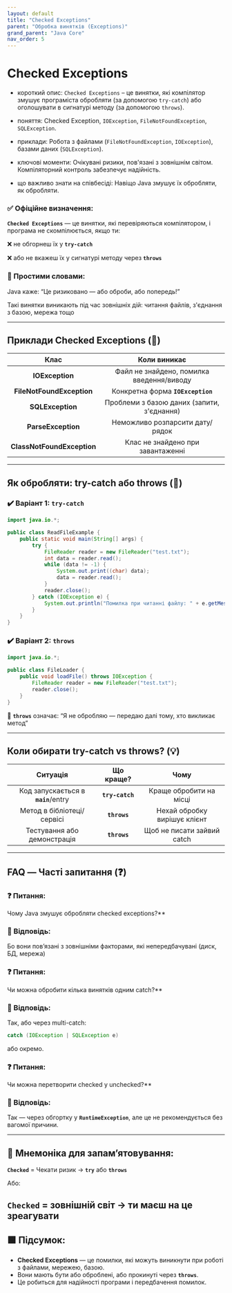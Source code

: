 ```yaml
---
layout: default
title: "Checked Exceptions"
parent: "Обробка винятків (Exceptions)"
grand_parent: "Java Core"
nav_order: 5
---
```


# Checked Exceptions

* короткий опис: `Checked Exceptions` – це винятки, які компілятор змушує програміста обробляти (за допомогою `try-catch`) або оголошувати в сигнатурі методу (за допомогою `throws`).

* поняття: Checked Exception, `IOException`, `FileNotFoundException`, `SQLException`.

* приклади: Робота з файлами (`FileNotFoundException`, `IOException`), базами даних (`SQLException`).

* ключові моменти: Очікувані ризики, пов'язані з зовнішнім світом. Компіляторний контроль забезпечує надійність.

* що важливо знати на співбесіді: Навіщо Java змушує їх обробляти, як обробляти.

### **✅ Офіційне визначення:**

**`Checked Exceptions`** — це винятки, які перевіряються компілятором, і програма не скомпілюється, якщо ти:

❌ не обгорнеш їх у **`try-catch`**

❌ або не вкажеш їх у сигнатурі методу через **`throws`**

### **🧠 Простими словами:**

Java каже: “Це ризиковано — або оброби, або попередь\!”

Такі винятки виникають під час зовнішніх дій: читання файлів, з'єднання з базою, мережа тощо

---

## **Приклади Checked Exceptions (🧪)**

| Клас | Коли виникає |
| :---: | :---: |
| **IOException** | Файл не знайдено, помилка введення/виводу |
| **FileNotFoundException** | Конкретна форма **`IOException`** |
| **SQLException** | Проблеми з базою даних (запити, з'єднання) |
| **ParseException** | Неможливо розпарсити дату/рядок |
| **ClassNotFoundException** | Клас не знайдено при завантаженні |

---

## **Як обробляти: try-catch або throws (🧪)**

### **✔️ Варіант 1: `try-catch`**

```java
import java.io.*;

public class ReadFileExample {
    public static void main(String[] args) {
        try {
            FileReader reader = new FileReader("test.txt");
            int data = reader.read();
            while (data != -1) {
                System.out.print((char) data);
                data = reader.read();
            }
            reader.close();
        } catch (IOException e) {
            System.out.println("Помилка при читанні файлу: " + e.getMessage());
        }
    }
}
```

### **✔️ Варіант 2: `throws`**

```java
import java.io.*;

public class FileLoader {
    public void loadFile() throws IOException {
        FileReader reader = new FileReader("test.txt");
        reader.close();
    }
}
```

📌 **`throws`** означає: “Я не обробляю — передаю далі тому, хто викликає метод”

---

## **Коли обирати try-catch vs throws? (💡)**

| Ситуація | Що краще? | Чому |
| :---: | :---: | :---: |
| Код запускається в **`main`**/entry | **`try-catch`** | Краще обробити на місці |
| Метод в бібліотеці/сервісі | **`throws`** | Нехай обробку вирішує клієнт |
| Тестування або демонстрація | **`throws`** | Щоб не писати зайвий catch |

---

## **FAQ — Часті запитання (❓)**

### **❓ Питання:**

Чому Java змушує обробляти checked exceptions?**

### **💬 Відповідь:**

Бо вони повʼязані з зовнішніми факторами, які непередбачувані (диск, БД, мережа)

####

### **❓ Питання:**

Чи можна обробити кілька винятків одним catch?**

### **💬 Відповідь:**

Так, або через multi-catch:

```java
catch (IOException | SQLException e)
```

або окремо.

####

### **❓ Питання:**

Чи можна перетворити checked у unchecked?**

### **💬 Відповідь:**

Так — через обгортку у **`RuntimeException`**, але це не рекомендується без вагомої причини.

---

## **🧠 Мнемоніка для запам’ятовування:**

**`Checked`** \= Чекати ризик -> **`try`** або **`throws`**

Або:

**`Checked`** \= зовнішній світ -> ти маєш на це зреагувати
---

## **🟩 Підсумок:**

* **Checked Exceptions** — це помилки, які можуть виникнути при роботі з файлами, мережею, базою.
* Вони мають бути або оброблені, або прокинуті через **`throws`**.
* Це робиться для надійності програми і передбачення помилок.

